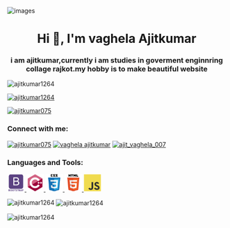 ![images](https://user-images.githubusercontent.com/91899491/144191246-17a84157-f19d-42c5-b73f-169ff3ca8041.png)


<h1 align="center">Hi 👋, I'm vaghela Ajitkumar</h1>
<h3 align="center"> i am ajitkumar,currently i am studies in goverment enginnring collage rajkot.my hobby is to make beautiful website</h3>

<p align="left"> <img src="https://komarev.com/ghpvc/?username=ajitkumar1264&label=Profile%20views&color=0e75b6&style=flat" alt="ajitkumar1264" /> </p>

<p align="left"> <a href="https://github.com/ryo-ma/github-profile-trophy"><img src="https://github-profile-trophy.vercel.app/?username=ajitkumar1264" alt="ajitkumar1264" /></a> </p>

<p align="left"> <a href="https://twitter.com/ajitkumar075" target="blank"><img src="https://img.shields.io/twitter/follow/ajitkumar075?logo=twitter&style=for-the-badge" alt="ajitkumar075" /></a> </p>

<h3 align="left">Connect with me:</h3>
<p align="left">
<a href="https://twitter.com/ajitkumar075" target="blank"><img align="center" src="https://raw.githubusercontent.com/rahuldkjain/github-profile-readme-generator/master/src/images/icons/Social/twitter.svg" alt="ajitkumar075" height="30" width="40" /></a>
<a href="https://linkedin.com/in/vaghela ajitkumar" target="blank"><img align="center" src="https://raw.githubusercontent.com/rahuldkjain/github-profile-readme-generator/master/src/images/icons/Social/linked-in-alt.svg" alt="vaghela ajitkumar" height="30" width="40" /></a>
<a href="https://instagram.com/ajit_vaghela_007" target="blank"><img align="center" src="https://raw.githubusercontent.com/rahuldkjain/github-profile-readme-generator/master/src/images/icons/Social/instagram.svg" alt="ajit_vaghela_007" height="30" width="40" /></a>
</p>

<h3 align="left">Languages and Tools:</h3>
<p align="left"> <a href="https://getbootstrap.com" target="_blank" rel="noreferrer"> <img src="https://raw.githubusercontent.com/devicons/devicon/master/icons/bootstrap/bootstrap-plain-wordmark.svg" alt="bootstrap" width="40" height="40"/> </a> <a href="https://www.w3schools.com/cpp/" target="_blank" rel="noreferrer"> <img src="https://raw.githubusercontent.com/devicons/devicon/master/icons/cplusplus/cplusplus-original.svg" alt="cplusplus" width="40" height="40"/> </a> <a href="https://www.w3schools.com/css/" target="_blank" rel="noreferrer"> <img src="https://raw.githubusercontent.com/devicons/devicon/master/icons/css3/css3-original-wordmark.svg" alt="css3" width="40" height="40"/> </a> <a href="https://www.w3.org/html/" target="_blank" rel="noreferrer"> <img src="https://raw.githubusercontent.com/devicons/devicon/master/icons/html5/html5-original-wordmark.svg" alt="html5" width="40" height="40"/> </a> <a href="https://developer.mozilla.org/en-US/docs/Web/JavaScript" target="_blank" rel="noreferrer"> <img src="https://raw.githubusercontent.com/devicons/devicon/master/icons/javascript/javascript-original.svg" alt="javascript" width="40" height="40"/> </a> </p>

<p><img align="left" src="https://github-readme-stats.vercel.app/api/top-langs?username=ajitkumar1264&show_icons=true&locale=en&layout=compact" alt="ajitkumar1264" /></p>

<p>&nbsp;<img align="center" src="https://github-readme-stats.vercel.app/api?username=ajitkumar1264&show_icons=true&locale=en" alt="ajitkumar1264" /></p>

<p><img align="center" src="https://github-readme-streak-stats.herokuapp.com/?user=ajitkumar1264&" alt="ajitkumar1264" /></p>
